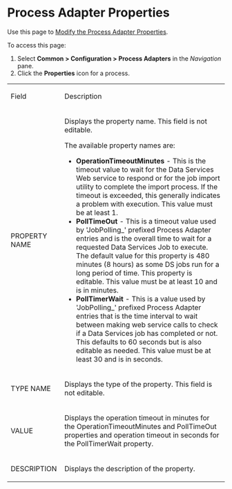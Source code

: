 # Process Adapter Properties

<div class="use">

Use this page to [Modify the Process Adapter
Properties](../Use_Cases/Process_Adapters.htm#Modify_the_Process_Adapter_Properties).

</div>

To access this page:

1.  Select <span style="font-weight: bold;">Common \> Configuration \>
    Process Adapters</span> in the
    <span style="font-style: italic;">Navigation</span> pane.
2.  Click the <span style="font-weight: bold;">Properties</span> icon
    for a process.

<table>
<tbody>
<tr class="odd">
<td><p>Field</p></td>
<td><p>Description</p></td>
</tr>
<tr class="even">
<td><p>PROPERTY NAME</p></td>
<td><p>Displays the property name. This field is not editable.</p>
<p>The available property names are:</p>
<ul>
<li><strong>OperationTimeoutMinutes</strong> - This is the timeout value to wait for the Data Services Web service to respond or for the job import utility to complete the import process. If the timeout is exceeded, this generally indicates a problem with execution. This value must be at least 1.</li>
<li><strong>PollTimeOut</strong> - This is a timeout value used by 'JobPolling_' prefixed Process Adapter entries and is the overall time to wait for a requested Data Services Job to execute. The default value for this property is 480 minutes (8 hours) as some DS jobs run for a long period of time. This property is editable. This value must be at least 10 and is in minutes.</li>
<li><strong>PollTimerWait</strong> - This is a value used by 'JobPolling_' prefixed Process Adapter entries that is the time interval to wait between making web service calls to check if a Data Services job has completed or not. This defaults to 60 seconds but is also editable as needed. This value must be at least 30 and is in seconds.</li>
</ul></td>
</tr>
<tr class="odd">
<td><p>TYPE NAME</p></td>
<td><p>Displays the type of the property. This field is not editable.</p></td>
</tr>
<tr class="even">
<td><p>VALUE</p></td>
<td><p>Displays the operation timeout in minutes for the OperationTimeoutMinutes and PollTimeOut properties and operation timeout in seconds for the PollTimerWait property.</p></td>
</tr>
<tr class="odd">
<td><p>DESCRIPTION</p></td>
<td><p>Displays the description of the property.</p></td>
</tr>
</tbody>
</table>
